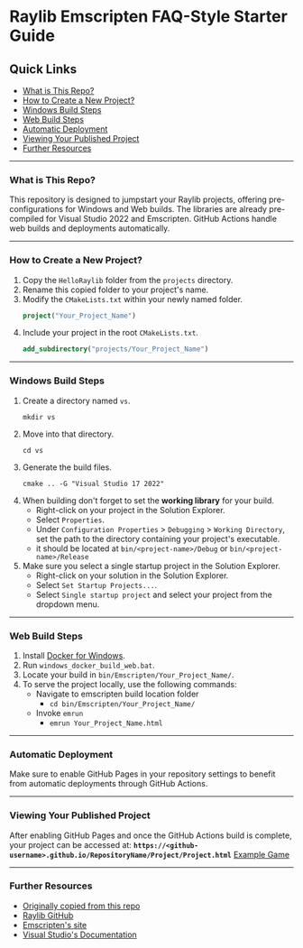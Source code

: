 # Raylib Emscripten FAQ-Style Starter Guide

## Quick Links
- [What is This Repo?](#what-is-this-repo)
- [How to Create a New Project?](#how-to-create-a-new-project)
- [Windows Build Steps](#windows-build-steps)
- [Web Build Steps](#web-build-steps)
- [Automatic Deployment](#automatic-deployment)
- [Viewing Your Published Project](#viewing-your-published-project)
- [Further Resources](#further-resources)

---

### What is This Repo?
This repository is designed to jumpstart your Raylib projects, offering pre-configurations for Windows and Web builds. The libraries are already pre-compiled for Visual Studio 2022 and Emscripten. GitHub Actions handle web builds and deployments automatically.

---

### How to Create a New Project?
1. Copy the `HelloRaylib` folder from the `projects` directory.
2. Rename this copied folder to your project's name.
3. Modify the `CMakeLists.txt` within your newly named folder.
    ```CMake
    project("Your_Project_Name")
    ```
4. Include your project in the root `CMakeLists.txt`.
    ```CMake
    add_subdirectory("projects/Your_Project_Name")
    ```

---

### Windows Build Steps
1. Create a directory named `vs`.
    ```shell
    mkdir vs
    ```
2. Move into that directory.
    ```shell
    cd vs
    ```
3. Generate the build files.
    ```shell
    cmake .. -G "Visual Studio 17 2022"
    ```
4. When building don't forget to set the **working library** for your build.
   - Right-click on your project in the Solution Explorer.
   - Select `Properties`.
   - Under `Configuration Properties` > `Debugging` > `Working Directory`, set the path to the directory containing your project's executable.
   - it should be located at `bin/<project-name>/Debug` or `bin/<project-name>/Release`
5. Make sure you select a single startup project in the Solution Explorer.
   - Right-click on your solution in the Solution Explorer.
   - Select `Set Startup Projects...`.
   - Select `Single startup project` and select your project from the dropdown menu.

---

### Web Build Steps
1. Install [Docker for Windows](https://hub.docker.com/editions/community/docker-ce-desktop-windows/).
2. Run `windows_docker_build_web.bat`.
3. Locate your build in `bin/Emscripten/Your_Project_Name/`.
4. To serve the project locally, use the following commands:
   - Navigate to emscripten build location folder
     - `cd bin/Emscripten/Your_Project_Name/`
   - Invoke `emrun`  
     - `emrun Your_Project_Name.html`

---

### Automatic Deployment
Make sure to enable GitHub Pages in your repository settings to benefit from automatic deployments through GitHub Actions.

---

### Viewing Your Published Project
After enabling GitHub Pages and once the GitHub Actions build is complete, your project can be accessed at:
**`https://<github-username>.github.io/RepositoryName/Project/Project.html`**
[Example Game](https://autoexecbatman.github.io/CodeQuest/Pong/Pong.html)

---

### Further Resources
- [Originally copied from this repo](https://github.com/aaronrcox/EmscriptenHelloRaylib)
- [Raylib GitHub](https://github.com/raysan5/raylib)
- [Emscripten's site](https://emscripten.org/)
- [Visual Studio's Documentation](https://docs.microsoft.com/en-us/visualstudio/?view=vs-2022)
